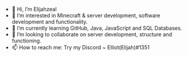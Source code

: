 - 👋 Hi, I’m Elijahzeal
- 👀 I’m interested in Minecraft & server development, software development and functionality.
- 🌱 I’m currently learning GitHub, Java, JavaScript and SQL Databases.
- 💞️ I’m looking to collaborate on server development, structure and functioning.
- 📫 How to reach me: Try my Discord ~ Elliot(Elijah)#1351

<!---
Elijahzeal/Elijahzeal is a ✨ special ✨ repository because its `README.md` (this file) appears on your GitHub profile.
You can click the Preview link to take a look at your changes.
--->
